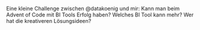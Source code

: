 Eine kleine Challenge zwischen @datakoenig und mir: Kann man beim Advent of Code mit BI Tools Erfolg haben? Welches BI Tool kann mehr? Wer hat die kreativeren Lösungsideen?
